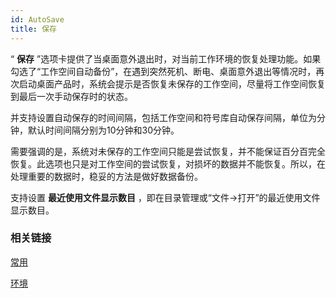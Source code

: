 ```yaml
---
id: AutoSave
title: 保存
---
```

“ **保存**
”选项卡提供了当桌面意外退出时，对当前工作环境的恢复处理功能。如果勾选了“工作空间自动备份”，在遇到突然死机、断电、桌面意外退出等情况时，再次启动桌面产品时，系统会提示是否恢复未保存的工作空间，尽量将工作空间恢复到最后一次手动保存时的状态。

并支持设置自动保存的时间间隔，包括工作空间和符号库自动保存间隔，单位为分钟，默认时间间隔分别为10分钟和30分钟。

需要强调的是，系统对未保存的工作空间只能是尝试恢复，并不能保证百分百完全恢复。此选项也只是对工作空间的尝试恢复，对损坏的数据并不能恢复。所以，在处理重要的数据时，稳妥的方法是做好数据备份。

支持设置 **最近使用文件显示数目** ，即在目录管理或“文件→打开”的最近使用文件显示数目。

### 相关链接

 [常用](General)

 [环境](Environment)

